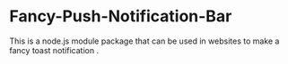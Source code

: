 # Fancy-Push-Notification-Bar
This is a node.js module package that can be used in websites to make a fancy toast notification .
